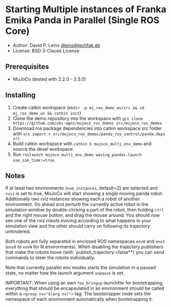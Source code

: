 # Starting Multiple instances of Franka Emika Panda in Parallel (Single ROS Core)

* Author: David P. Leins <dleins@techfak.de>
* License: BSD 3-Clause License

## Prerequisites

- MuJoCo (tested with 2.2.0 - 2.3.0)

## Installing

1. Create catkin workspace (`mkdir -p mj_ros_demo_ws/src && cd mj_ros_demo_ws && catkin init`)
2. Clone the demo repository into the workspace with `git clone https://github.com/ubi-agni/mujoco_ros_demos src/mujoco_ros_demos`
3. Download ros package dependencies into catkin workspace src folder with `vcs import > src/mujoco_ros_demos/panda_ros_control/panda.deps src`
4. Build catkin workspace with `catkin b mujoco_multi_env_demo` and source the devel workspace.
5. Run `roslaunch mujoco_multi_env_demo waving_pandas.launch use_sim_time:=true`.


## Notes

If at least two environments (`num_instances`, default=2) are selected and `rviz` is set to true, MuJoCo will start showing a single moving panda robot. Additionally two rviz instances showing each a robot of another environment. Go ahead and perturb the currently active robot in the simulation window by double-clicking a part of the robot, then holding `ctrl` and the right mouse button, and drag the mouse around. You should now see one of the rviz robots moving according to what happens in your simulation view and the other should carry on following its trajectory unhindered.

Both robots are fully separated in enclosed ROS namespaces `env0` and `env1` (`env0` to `envN` for N environments). When disabling the trajectory publishers that make the robots move (with `publish_trajectory:=false**) you can send commands to steer the robots individually.

Note that currently parallel env modes starts the simulation in a paused state, no matter how the launch argument `unpause` is set.

*IMPORTANT*: When using an own `foo_bringup` launchfile for bootstrapping, everything that should be encapsulated in an environment should be called within a ```<group ns="$(arg ns)">``` tag. The bootstrapper node sets the namespace of each environment automatically when bootstrapping it.
